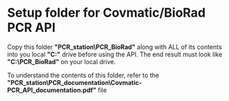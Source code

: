 # Setup folder for Covmatic/BioRad PCR API

Copy this folder **"PCR_station\PCR_BioRad\"** along with ALL of its contents into you local **"C:\"** drive before using the API. The end result must look like **"C:\PCR_BioRad\"** on your local drive.

To understand the contents of this folder, refer to the **"PCR_station\PCR_documentation\Covmatic-PCR_API_documentation.pdf"** file

